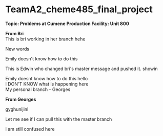 # TeamA2_cheme485_final_project
**Topic: Problems at Cumene Production Facility: Unit 800**

**From Bri** <br>
This is bri working in her branch hehe <br>

New words<br>


Emily doesn't know how to do this

This is Edwin who changed bri's master message and pushed it. showin

Emily doesnt know how to do this
hello<br>
I DON'T KNOW what is happening here <br>
My personal branch - Georges

**From Georges**

gyghunijini

Let me see if I can pull this with the master branch

I am still confused here

